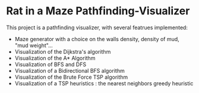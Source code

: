# Rat in a Maze Pathfinding-Visualizer

This project is a pathfinding visualizer, with several featrues implemented:
<ul>
  <li> Maze generator with a choice on the walls density, density of mud, "mud weight"... </li>
  <li> Visualization of the Dijkstra's algorithm </li>
  <li> Visualization of the A* Algorithm </li>
  <li> Visualization of BFS and DFS </li>
  <li> Visualization of a Bidirectional BFS algorithm</li>
  <li> Visualization of the Brute Force TSP algorithm</li>
  <li> Visualization of a TSP heuristics : the nearest neighbors greedy heuristic </li>
</ul>
